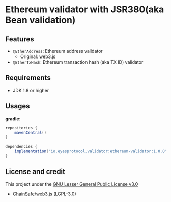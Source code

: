 # Ethereum validator with JSR380(aka Bean validation)

## Features
 - `@EtherAddress`: Ethereum address validator
   - Original: [web3.js][LINK_SOURCE]
 - `@EtherTxHash`: Ethereum transaction hash (aka TX ID) validator

## Requirements
 - JDK 1.8 or higher

## Usages

**gradle:**
```groovy
repositories {
    mavenCentral()
}

dependencies {
    implementation("io.eyesprotocol.validator:ethereum-validator:1.0.0")
}
```

## License and credit
This project under the [GNU Lesser General Public License v3.0](./LICENSE)
 - [ChainSafe/web3.js][LINK_WEB3] (LGPL-3.0)

[LINK_WEB3]: https://github.com/ChainSafe/web3.js
[LINK_SOURCE]: https://github.com/ChainSafe/web3.js/blob/2279a67e0702343764db5cae2dffc04048083952/packages/web3-utils/src/utils.js#L85
